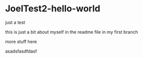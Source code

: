 # JoelTest2-hello-world
just a test

this is just a bit about myself in the readme file in my first branch

more stuff here


asadsfasdfdasf
